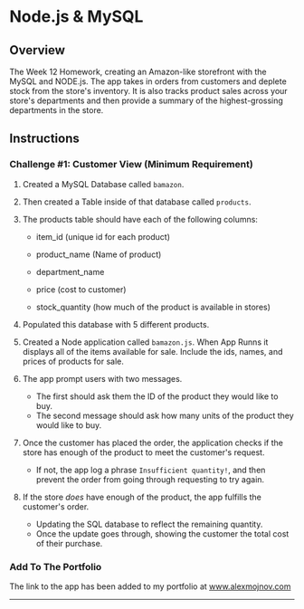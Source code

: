 # Node.js & MySQL

## Overview

The Week 12 Homework, creating an Amazon-like storefront with the MySQL and NODE.js. The app takes in orders from customers and deplete stock from the store's inventory. It is also tracks product sales across your store's departments and then provide a summary of the highest-grossing departments in the store.


## Instructions

### Challenge #1: Customer View (Minimum Requirement)

1. Created a MySQL Database called `bamazon`.

2. Then created a Table inside of that database called `products`.

3. The products table should have each of the following columns:

   * item_id (unique id for each product)

   * product_name (Name of product)

   * department_name

   * price (cost to customer)

   * stock_quantity (how much of the product is available in stores)

4. Populated this database with 5 different products. 

5. Created a Node application called `bamazon.js`. When App Runns it displays all of the items available for sale. Include the ids, names, and prices of products for sale.

6. The app prompt users with two messages.

   * The first should ask them the ID of the product they would like to buy.
   * The second message should ask how many units of the product they would like to buy.

7. Once the customer has placed the order, the application checks if the store has enough of the product to meet the customer's request.

   * If not, the app log a phrase `Insufficient quantity!`, and then prevent the order from going through requesting to try again.

8. If the store _does_ have enough of the product, the app fulfills the customer's order.
   * Updating the SQL database to reflect the remaining quantity.
   * Once the update goes through, showing the customer the total cost of their purchase.


### Add To The Portfolio

The link to the app has been added to my portfolio at www.alexmojnov.com

- - -

